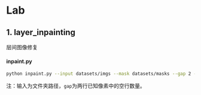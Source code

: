 # Lab

## 1. layer_inpainting

层间图像修复

#### inpaint.py

```bash
python inpaint.py --input datasets/imgs --mask datasets/masks --gap 2 --out results
```

注：输入为文件夹路径，`gap`为两行已知像素中的空行数量。
